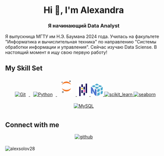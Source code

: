 <h1 align="center">Hi 👋, I'm Alexandra</h1>
<h3 align="center">Я начинающий Data Analyst</h3>

Я выпускница МГТУ им Н.Э. Баумана 2024 года. Училась на факультете "Информатика и вычислительная техника" по направлению "Системы обработки информации и управления". Сейчас изучаю Data Sciense. В настоящий момент я ищу свою первую работу!</h3>

## My Skill Set  

<div align="center">   
<a href="https://github.com/" target="_blank"><img style="margin: 10px" src="https://profilinator.rishav.dev/skills-assets/git-scm-icon.svg" alt="Git" height="50" />
</a>  
<a href="https://www.python.org/" target="_blank"><img style="margin: 10px" src="https://profilinator.rishav.dev/skills-assets/python-original.svg" alt="Python" height="50" />
</a> 
<a href="https://jupyter.org/" target="_blank"><img style="margin: 10px" src="https://github.com/devicons/devicon/blob/master/icons/jupyter/jupyter-original.svg" alt="Jupyter" height="40"/>
</a>
<a href="https://pandas.pydata.org/" target="_blank"><img src="https://raw.githubusercontent.com/devicons/devicon/2ae2a900d2f041da66e950e4d48052658d850630/icons/pandas/pandas-original.svg" alt="pandas" width="40" height="40"/> 
</a> 
<a href="https://numpy.org/" target="_blank"><img src="https://github.com/devicons/devicon/blob/master/icons/numpy/numpy-original.svg" title="Numpy" alt="Numpy" width="40" height="40"/>
</a>
<a href="https://scikit-learn.org/" target="_blank" rel="noreferrer"> <img src="https://upload.wikimedia.org/wikipedia/commons/0/05/Scikit_learn_logo_small.svg" alt="scikit_learn" width="40" height="40"/> 
</a> 
<a href="https://seaborn.pydata.org/" target="_blank" rel="noreferrer"> <img src="https://seaborn.pydata.org/_images/logo-mark-lightbg.svg" alt="seaborn" width="40" height="40"/> 
</a> 
<a href="https://www.mysql.com/" target="_blank"><img style="margin: 10px" src="https://profilinator.rishav.dev/skills-assets/mysql-original-wordmark.svg" alt="MySQL" height="50" />
</a>   
</div>

## Connect with me  
<div align="center">
<a href="https://github.com/AlexSolov28" target="_blank">
<img src=https://img.shields.io/badge/github-%2324292e.svg?&style=for-the-badge&logo=github&logoColor=white alt=github style="margin-bottom: 5px;" />
</a>  
</div> 

<p><img align="center" src="https://github-readme-stats.vercel.app/api/top-langs?username=alexsolov28&show_icons=true&locale=en&layout=compact" alt="alexsolov28" /></p>
